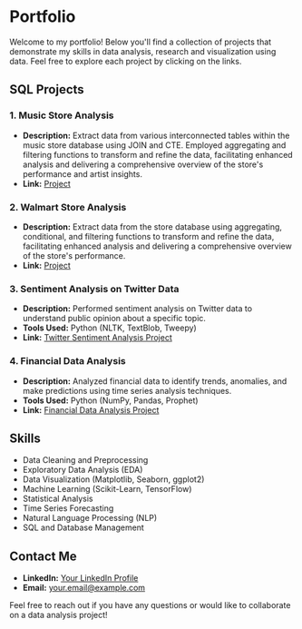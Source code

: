 # Portfolio

Welcome to my portfolio! Below you'll find a collection of projects that demonstrate my skills in data analysis, research and visualization using data. Feel free to explore each project by clicking on the links.

## SQL Projects

### 1. Music Store Analysis
- **Description:** Extract data from various interconnected tables within the music store database using JOIN and CTE. Employed aggregating and filtering functions to transform and refine the data, facilitating enhanced analysis and delivering a comprehensive overview of the store's performance and artist insights.
- **Link:** [Project](https://github.com/harshgoyal961/Music_Store_Analysis)

### 2. Walmart Store Analysis
- **Description:** Extract data from the store database using aggregating, conditional, and filtering functions to transform and refine the data, facilitating enhanced analysis and delivering a comprehensive overview of the store's performance.
- **Link:** [Project](https://github.com/harshgoyal961/Walmart_Store_Analysis)

### 3. Sentiment Analysis on Twitter Data
- **Description:** Performed sentiment analysis on Twitter data to understand public opinion about a specific topic.
- **Tools Used:** Python (NLTK, TextBlob, Tweepy)
- **Link:** [Twitter Sentiment Analysis Project](link-to-twitter-sentiment-analysis)

### 4. Financial Data Analysis
- **Description:** Analyzed financial data to identify trends, anomalies, and make predictions using time series analysis techniques.
- **Tools Used:** Python (NumPy, Pandas, Prophet)
- **Link:** [Financial Data Analysis Project](link-to-financial-data-analysis)

## Skills
- Data Cleaning and Preprocessing
- Exploratory Data Analysis (EDA)
- Data Visualization (Matplotlib, Seaborn, ggplot2)
- Machine Learning (Scikit-Learn, TensorFlow)
- Statistical Analysis
- Time Series Forecasting
- Natural Language Processing (NLP)
- SQL and Database Management

## Contact Me
- **LinkedIn:** [Your LinkedIn Profile](link-to-linkedin)
- **Email:** your.email@example.com

Feel free to reach out if you have any questions or would like to collaborate on a data analysis project!

